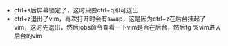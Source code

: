 
- ctrl+s后屏幕锁定了，这时只要ctrl+q即可退出
- ctrl+z退出了vim，再次打开时会有swap，这是因为ctrl+z在后台挂起了vim，这时先退出，然后jobs命令查看一下vim是否在后台，然后fg %vim进入后台的vim